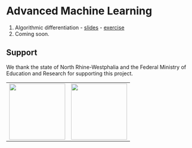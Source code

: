 # Advanced Machine Learning 

1. Algorithmic differentiation - [slides](https://www.wolter.tech/wordpress/wp-content/uploads/2025/03/alg_diff_slides.pdf)  - [exercise](https://github.com/Advanced-Machine-Learning-UBonn/day_01_exercise_opt)
2. Coming soon.



## Support

We thank the state of North Rhine-Westphalia and the Federal Ministry of Education and Research for supporting this project.

<table>
<tr>
    <td><img src="https://github.com/Machine-Learning-Foundations/.github/blob/main/profile/img/nrw-logo.png" height="150"></td>
    <td><img src="https://github.com/Machine-Learning-Foundations/.github/blob/main/profile/img/BMBF_gefoerdert_2017_en.jpg" height="150"></td>
</tr>
</table>
